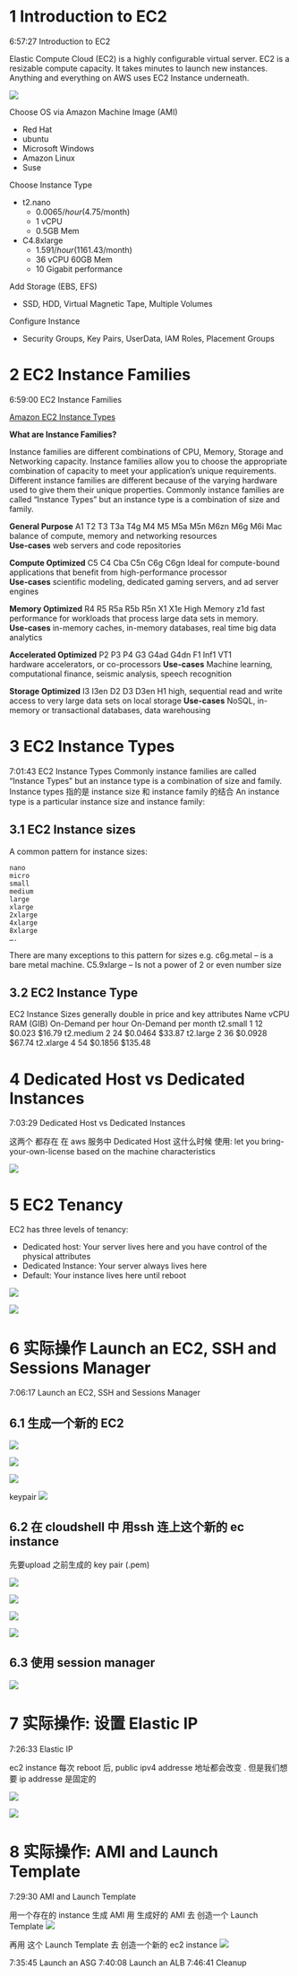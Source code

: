 

# 1 Introduction to EC2
6:57:27 Introduction to EC2

Elastic Compute Cloud (EC2) is a highly configurable virtual server.
EC2 is a resizable compute capacity. It takes minutes to launch new instances.
Anything and everything on AWS uses EC2 Instance underneath.

![](image/Pasted%20image%2020230513205253.png)

Choose OS via Amazon Machine Image (AMI)
- Red Hat
- ubuntu
- Microsoft Windows
- Amazon Linux
- Suse

Choose Instance Type
- t2.nano
    - $0.0065/hour ($4.75/month)
    - 1 vCPU 
    - 0.5GB Mem
- C4.8xlarge
    - $1.591/hour ($1161.43/month)
    - 36 vCPU 60GB Mem 
    - 10 Gigabit performance

Add Storage (EBS, EFS)
- SSD, HDD, Virtual Magnetic Tape, Multiple Volumes

Configure Instance
- Security Groups, Key Pairs, UserData, IAM Roles, Placement Groups

# 2 EC2 Instance Families

6:59:00 EC2 Instance Families


[Amazon EC2 Instance Types](https://aws.amazon.com/ec2/instance-types/#:%7E:text=Instance%20types%20comprise%20varying%20combinations,of%20resources%20for%20your%20applications.)

**What are Instance Families?**

Instance families are different combinations of CPU, Memory, Storage and Networking capacity.
Instance families allow you to choose the appropriate combination of capacity to meet your application’s unique requirements.
Different instance families are different because of the varying hardware used to give them their unique properties.
Commonly instance families are called “Instance Types” but an instance type is a combination of size and family.


**General Purpose**
A1 T2 T3 T3a T4g M4 M5 M5a M5n M6zn M6g M6i Mac  
balance of compute, memory and networking resources  
**Use-cases** web servers and code repositories

**Compute Optimized**
C5 C4 Cba C5n C6g C6gn
Ideal for compute-bound applications that benefit from high-performance processor  
**Use-cases** scientific modeling, dedicated gaming servers, and ad server engines

**Memory Optimized**
R4 R5 R5a R5b R5n X1 X1e High Memory z1d
fast performance for workloads that process large data sets in memory.  
**Use-cases** in-memory caches, in-memory databases, real time big data analytics

**Accelerated Optimized**
P2 P3 P4 G3 G4ad G4dn F1 Inf1 VT1  
hardware accelerators, or co-processors
**Use-cases** Machine learning, computational finance, seismic analysis, speech recognition

**Storage Optimized**
I3 I3en D2 D3 D3en H1
high, sequential read and write access to very large data sets on local storage
**Use-cases** NoSQL, in-memory or transactional databases, data warehousing


# 3 EC2 Instance Types
7:01:43 EC2 Instance Types
Commonly instance families are called “Instance Types” but an instance type is a combination of size and family.
Instance types 指的是 instance size 和 instance family 的结合 
An instance type is a particular instance size and instance family:

## 3.1 EC2 Instance sizes
A common pattern for instance sizes:

    nano
    micro
    small
    medium
    large
    xlarge
    2xlarge
    4xlarge
    8xlarge
    ….

There are many exceptions to this pattern for sizes e.g.
    c6g.metal – is a bare metal machine.
    C5.9xlarge – Is not a power of 2 or even number size

## 3.2 EC2 Instance Type 

EC2 Instance Sizes generally double in price and key attributes
Name 	vCPU 	RAM (GIB) 	On-Demand per hour 	On-Demand per month
t2.small 	1 	12 	$0.023 	$16.79
t2.medium 	2 	24 	$0.0464 	$33.87
t2.large 	2 	36 	$0.0928 	$67.74
t2.xlarge 	4 	54 	$0.1856 	$135.48

# 4 Dedicated Host vs Dedicated Instances

7:03:29 Dedicated Host vs Dedicated Instances

这两个 都存在 在 aws 服务中
Dedicated Host 这什么时候 使用: let you bring-your-own-license based on the machine characteristics 

![](image/Pasted%20image%2020230513210345.png)

# 5 EC2 Tenancy

EC2 has three levels of tenancy:
- Dedicated host: Your server lives here and you have control of the physical attributes
- Dedicated Instance: Your server always lives here
- Default: Your instance lives here until reboot

![](image/Pasted%20image%2020230513210842.png)

![](image/Pasted%20image%2020230513211705.png)

# 6 实际操作 Launch an EC2, SSH and Sessions Manager  
7:06:17 Launch an EC2, SSH and Sessions Manager

## 6.1 生成一个新的 EC2

![](image/Pasted%20image%2020230513211421.png)

![](image/Pasted%20image%2020230513211839.png)

![](image/Pasted%20image%2020230513212001.png)

keypair
![](image/Pasted%20image%2020230513212044.png)

## 6.2 在 cloudshell 中 用ssh 连上这个新的 ec instance 

先要upload 之前生成的 key pair  (.pem)

![](image/Pasted%20image%2020230513212927.png)

![](image/Pasted%20image%2020230513212941.png)

![](image/Pasted%20image%2020230513213113.png)

![](image/Pasted%20image%2020230513213653.png)

## 6.3 使用 session manager

![](image/Pasted%20image%2020230513214250.png)
 
# 7 实际操作: 设置 Elastic IP
7:26:33 Elastic IP

ec2 instance 每次 reboot 后, public ipv4 addresse 地址都会改变 . 
但是我们想要 ip addresse 是固定的

![](image/Pasted%20image%2020230513214545.png)

![](image/Pasted%20image%2020230513214905.png)


# 8 实际操作:  AMI and Launch Template

7:29:30 AMI and Launch Template

用一个存在的 instance 生成 AMI 
用 生成好的 AMI  去 创造一个 Launch Template
![](image/Pasted%20image%2020230513220305.png)


再用 这个  Launch Template 去 创造一个新的 ec2 instance 
![](image/Pasted%20image%2020230513220345.png)

7:35:45 Launch an ASG
7:40:08 Launch an ALB
7:46:41 Cleanup